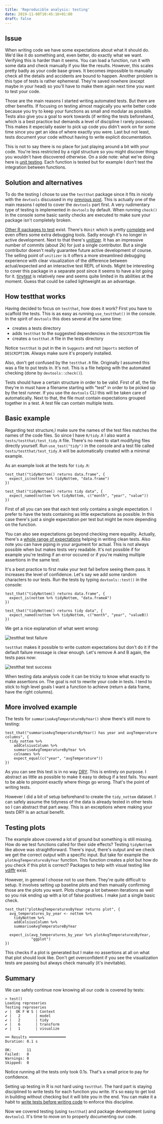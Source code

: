 ```yaml
---
title: 'Reproducible analysis: testing'
date: 2019-11-08T10:45:16+01:00
draft: false
---
```


## Issue

When writing code we have some expectations about what it should do. We'd like it do something and, even better, do exactly what we want. Verifying this is harder than it seems. You can load a function, run it with some data and check manually if you like the results. However, this scales pretty badly as your code base grows. It becomes impossible to manually check all the details and accidents are bound to happen. Another problem is this type of tests is rather ephemeral. They're saved nowhere (except maybe in your head) so you'll have to make them again next time you want to test your code.

Those are the main reasons I started writing automated tests. But there are other benefits. If focusing on testing almost magically you write better code because you try to keep your functions as small and modular as possible. Tests also give you a goal to work towards (if writing the tests beforehand, which is a best practice but demands a level of discipline I rarely possess). This makes it especially easier to pick up code you didn't work on for some time since you get an idea of where exactly you were. Last but not least, tests document your code without having to write explicit documentation.

This is not to say there is no place for just playing around a bit with your code. You're less restricted by a rigid structure so you might discover things you wouldn't have discovered otherwise. On a side note: what we're doing here is [unit testing](https://towardsdatascience.com/unit-testing-in-r-68ab9cc8d211). Each function is tested but for example I don't test the integration between functions.

## Solution and alternatives

To do the testing I chose to use the `testthat` package since it fits in nicely with the `devtools` discussed in my [previous post](https://isaacverm.github.io/posts/reproducible-analysis-package-dev/). This is actually one of the main reasons I opted to cover the `devtools` part first. A very rudimentary type of testing is implemented in `devtools` by default. When running `check()` in the console some basic sanity checks are executed to make sure your package isn't completely broken.

[Other R packages to test](https://www.r-bloggers.com/unit-tests-in-r/) exist. There's `RUnit` which is pretty [complete](https://cran.r-project.org/web/packages/RUnit/vignettes/RUnit.pdf) and even offers some extra debugging tools. Sadly enough it's no longer in active development. Next to that there's [unitizer](https://github.com/brodieG/unitizer). It has an impressive number of commits (about 2k) for just a single contributor. But a single contributor doesn't really guarantee future active development of course. The selling point of `unitizer` is it offers a more streamlined debugging experience with clear visualization of the difference between actual/expected and an interactive test REPL of kinds. Might be interesting to cover this package in a separate post since it seems to have a lot going for it. [tinytest](https://github.com/markvanderloo/tinytest) is relatively new and seems quite limited in its abilities at the moment. Guess that could be called lightweight as an advantage.

## How testthat works

Having decided to focus on `testthat`, how does it work? First you have to scaffold the tests. This is as easy as running `use_testthat()` in the console. In the spirit of `devtools` this does several at the same time:

- creates a tests directory
- adds `testthat` to the suggested dependencies in the `DESCRIPTION` file
- creates a `testthat.R` file in the tests directory

Notice `testthat` is put in the in `Suggests` and not `Imports` section of `DESCRIPTION`. Always make sure it's properly installed.

Also, don't get confused by the `testthat.R` file. Originally I assumed this was a file to put tests in. It's not. This is a file helping with the automated checking (done by `devtools::check()`).

Tests should have a certain structure in order to be valid. First of all, the file they're in must have a filename starting with "test" in order to be picked up by the test runner. If you use the `devtools` CLI this will be taken care of automatically. Next to that, the file must contain expectations grouped together in a test. A test file can contain multiple tests.

## Basic example

Regarding test structure,I make sure the names of the test files matches the names of the code files. So since I have `R/tidy.R` I also want a `tests/testthat/test_tidy.R` file. There's no need to start modifying files directly yourself. Run `use_test("tidy")` in the console and a test file called `tests/testthat/test_tidy.R` will be automatically created with a minimal example.

As an example look at the tests for `tidy.R`:

```
test_that("tidyNottem() returns data.frame", {
  expect_is(nottem %>% tidyNottem, "data.frame")
})

test_that("tidyNottem() returns tidy data", {
  expect_named(nottem %>% tidyNottem, c("month", "year", "value"))
})
```

First of all you can see that each test only contains a single expectation. I prefer to have the tests containing as little expectations as possible. In this case there's just a single expectation per test but might be more depending on the function.

You can also see expectations go beyond checking mere equality. Actually, there's a [whole range of expectations](https://testthat.r-lib.org/reference/index.html) helping in writing clean tests. Also note you can have piping in your argument for actual. This is not always possible when but makes tests very readable. It's not possible if for example you're testing if an error occured or if you're making multiple assertions in the same test.

It's a best practice to first make your test fail before seeing them pass. It increases the level of confidence. Let's say we add some random characters to our tests. Run the tests by typing `devtools::test()` in the console:

```
test_that("tidyNottem() returns data.frame", {
  expect_is(nottem %>% tidyNottem, "data.frameA")
})

test_that("tidyNottem() returns tidy data", {
  expect_named(nottem %>% tidyNottem, c("month", "year", "valueB))
})
```

We get a nice explanation of what went wrong:

![testthat test failure](/testthat-test-failure.png)

`testthat` makes it possible to write custom expectations but don't do it if the default failure message is clear enough. Let's remove A and B again, the tests pass now:

![testthat test success](/testthat-test-success.png)

When testing data analysis code it can be tricky to know what exactly to make assertions on. The goal is not to rewrite your code in tests. I tend to stick to high level goals I want a function to achieve (return a data frame, have the right columns).

## More involved example

The tests for `summariseAvgTemperatureByYear()` show there's still more to testing:

```
test_that("summariseAvgTemperatureByYear() has year and avgTemperature columns", {
  tidy_nottem %>%
    addCelsiusColumn %>%
    summariseAvgTemperatureByYear %>%
    colnames %>%
    expect_equal(c("year", "avgTemperature"))
})
```

As you can see this test is in no way [DRY](https://en.wikipedia.org/wiki/Don%27t_repeat_yourself). This is entirely on purpose. I abstract as little as possible to make it easy to debug if a test fails. You want to be able to pinpoint exactly where things go wrong. That's the point of writing tests.

However I did a bit of setup beforehand to create the `tidy_nottem` dataset. I can safely assume the tidyness of the data is already tested in other tests so I can abstract that part away. This is an exceptions where making your tests DRY is an actual benefit.

## Testing plots

The example above covered a lot of ground but something is still missing. How do we test functions called for their side effects? Testing `tidyNottem` like above was straightforward. There's input, there's output and we check we get the correct output with a specific input. But take for example the `plotAvgTemperaturesByYear` function. This function creates a plot but how do you check if this plot is correct? Packages to help with visual testing like [vdiffr](https://github.com/r-lib/vdiffr) exist.

However, in general I choose not to use them. They're quite difficult to setup. It involves setting up baseline plots and then manually confirming those are the plots you want. Plots change a lot between iterations as well so you risk ending up with a lot of false positives. I make just a single basic check.

```
test_that("plotAvgTemperaturesByYear returns plot", {
  avg_temperatures_by_year <- nottem %>%
    tidyNottem %>%
    addCelsiusColumn %>%
    summariseAvgTemperatureByYear

  expect_is(avg_temperatures_by_year %>% plotAvgTemperaturesByYear,
            "ggplot")
})
```

This checks if a plot is generated but I make no assertions at all on what that plot should look like. Don't get overconfident if you see the visualization tests are passing but always check manually (it's inevitable).

## Summary

We can safely continue now knowing all our code is covered by tests:

```
> test()
Loading reproseries
Testing reproseries
✔ |  OK F W S | Context
✔ |   2       | model
✔ |   2       | tidy
✔ |   6       | transform
✔ |   1       | visualize

══ Results ═════════════════
Duration: 0.1 s

OK:       11
Failed:   0
Warnings: 0
Skipped:  0
```

Notice running all the tests only took 0.1s. That's a small price to pay for confidence.

Setting up testing in R is not hard using `testthat`. The hard part is staying disciplined to write tests for each function you write. It's so easy to get lost in building without checking but it will bite you in the end. You can make it a habit to [write tests before writing code](https://en.wikipedia.org/wiki/Test-driven_development) to enforce this discipline.

Now we covered testing (using `testthat`) and package development (using `devtools`). It's time to move on to properly documenting our code.
